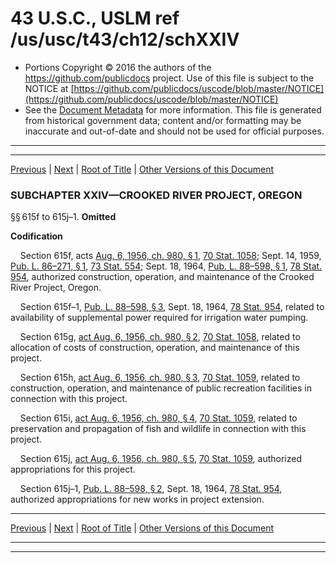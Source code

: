---
---

# 43 U.S.C., USLM ref /us/usc/t43/ch12/schXXIV

* Portions Copyright © 2016 the authors of the https://github.com/publicdocs project.
  Use of this file is subject to the NOTICE at [https://github.com/publicdocs/uscode/blob/master/NOTICE](https://github.com/publicdocs/uscode/blob/master/NOTICE)
* See the [Document Metadata](././../../../../..//README.md) for more information.
  This file is generated from historical government data; content and/or formatting may be inaccurate and out-of-date and should not be used for official purposes.

----------
----------

[Previous](./../../../../..//us/usc/t43/ch12/schXXIII/m__us_usc_t43_ch12_schXXIII.md) | [Next](./../../../../..//us/usc/t43/ch12/schXXV/m__us_usc_t43_ch12_schXXV.md) | [Root of Title](./../../../../../) | [Other Versions of this Document](https://publicdocs.github.io/go/links?ns=uslm&ref=%2Fus%2Fusc%2Ft43%2Fch12%2FschXXIV)

### SUBCHAPTER XXIV—CROOKED RIVER PROJECT, OREGON

§§ 615f to 615j–1. __Omitted__ 

 __Codification__ 

    Section 615f, acts [Aug. 6, 1956, ch. 980, § 1][/us/act/1956-08-06/ch980/s1], [70 Stat. 1058][/us/stat/70/1058]; Sept. 14, 1959, [Pub. L. 86–271, § 1][/us/pl/86/271/s1], [73 Stat. 554][/us/stat/73/554]; Sept. 18, 1964, [Pub. L. 88–598, § 1][/us/pl/88/598/s1], [78 Stat. 954][/us/stat/78/954], authorized construction, operation, and maintenance of the Crooked River Project, Oregon.

    Section 615f–1, [Pub. L. 88–598, § 3][/us/pl/88/598/s3], Sept. 18, 1964, [78 Stat. 954][/us/stat/78/954], related to availability of supplemental power required for irrigation water pumping.

    Section 615g, [act Aug. 6, 1956, ch. 980, § 2][/us/act/1956-08-06/ch980/s2], [70 Stat. 1058][/us/stat/70/1058], related to allocation of costs of construction, operation, and maintenance of this project.

    Section 615h, [act Aug. 6, 1956, ch. 980, § 3][/us/act/1956-08-06/ch980/s3], [70 Stat. 1059][/us/stat/70/1059], related to construction, operation, and maintenance of public recreation facilities in connection with this project.

    Section 615i, [act Aug. 6, 1956, ch. 980, § 4][/us/act/1956-08-06/ch980/s4], [70 Stat. 1059][/us/stat/70/1059], related to preservation and propagation of fish and wildlife in connection with this project.

    Section 615j, [act Aug. 6, 1956, ch. 980, § 5][/us/act/1956-08-06/ch980/s5], [70 Stat. 1059][/us/stat/70/1059], authorized appropriations for this project.

    Section 615j–1, [Pub. L. 88–598, § 2][/us/pl/88/598/s2], Sept. 18, 1964, [78 Stat. 954][/us/stat/78/954], authorized appropriations for new works in project extension.

----------

[Previous](./../../../../..//us/usc/t43/ch12/schXXIII/m__us_usc_t43_ch12_schXXIII.md) | [Next](./../../../../..//us/usc/t43/ch12/schXXV/m__us_usc_t43_ch12_schXXV.md) | [Root of Title](./../../../../../) | [Other Versions of this Document](https://publicdocs.github.io/go/links?ns=uslm&ref=%2Fus%2Fusc%2Ft43%2Fch12%2FschXXIV)

----------
----------

[/us/act/1956-08-06/ch980/s1]: https://publicdocs.github.io/go/links?ns=uslm&ref=%2Fus%2Fact%2F1956-08-06%2Fch980%2Fs1
[/us/stat/70/1058]: https://publicdocs.github.io/go/links?ns=uslm&ref=%2Fus%2Fstat%2F70%2F1058
[/us/pl/86/271/s1]: https://publicdocs.github.io/go/links?ns=uslm&ref=%2Fus%2Fpl%2F86%2F271%2Fs1
[/us/stat/73/554]: https://publicdocs.github.io/go/links?ns=uslm&ref=%2Fus%2Fstat%2F73%2F554
[/us/pl/88/598/s1]: https://publicdocs.github.io/go/links?ns=uslm&ref=%2Fus%2Fpl%2F88%2F598%2Fs1
[/us/stat/78/954]: https://publicdocs.github.io/go/links?ns=uslm&ref=%2Fus%2Fstat%2F78%2F954
[/us/pl/88/598/s3]: https://publicdocs.github.io/go/links?ns=uslm&ref=%2Fus%2Fpl%2F88%2F598%2Fs3
[/us/stat/78/954]: https://publicdocs.github.io/go/links?ns=uslm&ref=%2Fus%2Fstat%2F78%2F954
[/us/act/1956-08-06/ch980/s2]: https://publicdocs.github.io/go/links?ns=uslm&ref=%2Fus%2Fact%2F1956-08-06%2Fch980%2Fs2
[/us/stat/70/1058]: https://publicdocs.github.io/go/links?ns=uslm&ref=%2Fus%2Fstat%2F70%2F1058
[/us/act/1956-08-06/ch980/s3]: https://publicdocs.github.io/go/links?ns=uslm&ref=%2Fus%2Fact%2F1956-08-06%2Fch980%2Fs3
[/us/stat/70/1059]: https://publicdocs.github.io/go/links?ns=uslm&ref=%2Fus%2Fstat%2F70%2F1059
[/us/act/1956-08-06/ch980/s4]: https://publicdocs.github.io/go/links?ns=uslm&ref=%2Fus%2Fact%2F1956-08-06%2Fch980%2Fs4
[/us/stat/70/1059]: https://publicdocs.github.io/go/links?ns=uslm&ref=%2Fus%2Fstat%2F70%2F1059
[/us/act/1956-08-06/ch980/s5]: https://publicdocs.github.io/go/links?ns=uslm&ref=%2Fus%2Fact%2F1956-08-06%2Fch980%2Fs5
[/us/stat/70/1059]: https://publicdocs.github.io/go/links?ns=uslm&ref=%2Fus%2Fstat%2F70%2F1059
[/us/pl/88/598/s2]: https://publicdocs.github.io/go/links?ns=uslm&ref=%2Fus%2Fpl%2F88%2F598%2Fs2
[/us/stat/78/954]: https://publicdocs.github.io/go/links?ns=uslm&ref=%2Fus%2Fstat%2F78%2F954


